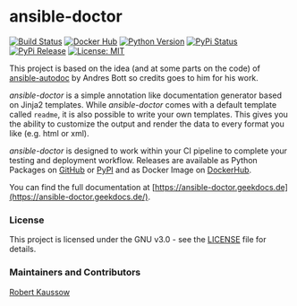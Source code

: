 # ansible-doctor

[![Build Status](https://img.shields.io/drone/build/xoxys/ansible-doctor?logo=drone)](https://cloud.drone.io/xoxys/ansible-doctor)
[![Docker Hub](https://img.shields.io/badge/docker-latest-blue.svg?logo=docker&logoColor=white)](https://hub.docker.com/r/xoxys/ansible-doctor)
[![Python Version](https://img.shields.io/pypi/pyversions/ansible-doctor.svg)](https://pypi.org/project/ansible-doctor/)
[![PyPi Status](https://img.shields.io/pypi/status/ansible-doctor.svg)](https://pypi.org/project/ansible-doctor/)
[![PyPi Release](https://img.shields.io/pypi/v/ansible-doctor.svg)](https://pypi.org/project/ansible-doctor/)
[![License: MIT](https://img.shields.io/github/license/xoxys/ansible-doctor)](LICENSE)

This project is based on the idea (and at some parts on the code) of [ansible-autodoc](https://github.com/AndresBott/ansible-autodoc) by Andres Bott so credits goes to him for his work.

_ansible-doctor_ is a simple annotation like documentation generator based on Jinja2 templates. While _ansible-doctor_ comes with a default template called `readme`, it is also possible to write your own templates. This gives you the ability to customize the output and render the data to every format you like (e.g. html or xml).

_ansible-doctor_ is designed to work within your CI pipeline to complete your testing and deployment workflow. Releases are available as Python Packages on [GitHub](https://github.com/xoxys/ansible-doctor/releases) or [PyPI](https://pypi.org/project/ansible-doctor/) and as Docker Image on [DockerHub](https://hub.docker.com/r/xoxys/ansible-doctor).

You can find the full documentation at [https://ansible-doctor.geekdocs.de](https://ansible-doctor.geekdocs.de/).

### License

This project is licensed under the GNU v3.0 - see the [LICENSE](https://github.com/xoxys/ansible-doctor/blob/master/LICENSE) file for details.

### Maintainers and Contributors

[Robert Kaussow](https://github.com/xoxys)
